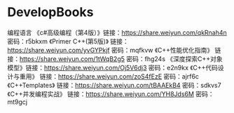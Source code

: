# DevelopBooks
编程语言
《c#高级编程（第4版）》链接：https://share.weiyun.com/qkRnah4n 密码：r5bkxm
《Primer C++(第5版)》 链接：https://share.weiyun.com/yvGYPkjf 密码：mqfkvw
《C++性能优化指南》   链接：https://share.weiyun.com/1tWqB2g5 密码：fhg24s
《深度探索C++对象模型》链接：https://share.weiyun.com/Oj5V6dj3 密码：e2n9kx
《C++代码设计与重用》  链接：https://share.weiyun.com/zoS4fEzE 密码：ajrf6c
《C++Templates》      链接：https://share.weiyun.com/tBAAEkB4 密码：sdkvs7
《C++并发编程实战》    链接：https://share.weiyun.com/YH8Jds6M 密码：mt9gcj
